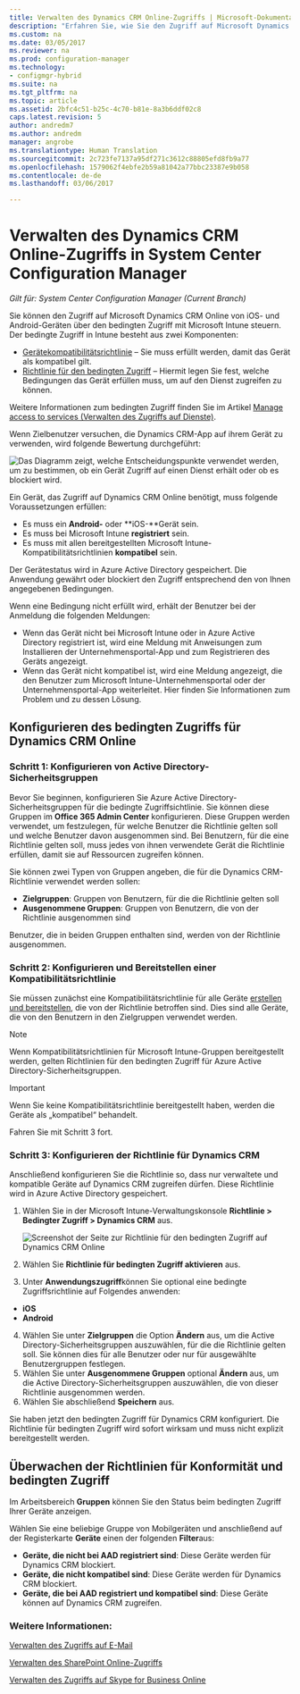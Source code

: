 ```yaml
---
title: Verwalten des Dynamics CRM Online-Zugriffs | Microsoft-Dokumentation
description: "Erfahren Sie, wie Sie den Zugriff auf Microsoft Dynamics CRM Online von iOS- und Android-Geräten über den bedingten Zugriff mit Microsoft Intune steuern."
ms.custom: na
ms.date: 03/05/2017
ms.reviewer: na
ms.prod: configuration-manager
ms.technology:
- configmgr-hybrid
ms.suite: na
ms.tgt_pltfrm: na
ms.topic: article
ms.assetid: 2bfc4c51-b25c-4c70-b81e-8a3b6ddf02c8
caps.latest.revision: 5
author: andredm7
ms.author: andredm
manager: angrobe
ms.translationtype: Human Translation
ms.sourcegitcommit: 2c723fe7137a95df271c3612c88805efd8fb9a77
ms.openlocfilehash: 1579062f4ebfe2b59a81042a77bbc23387e9b058
ms.contentlocale: de-de
ms.lasthandoff: 03/06/2017

---
```

# <a name="manage-dynamics-crm-online-access-in-system-center-configuration-manager"></a>Verwalten des Dynamics CRM Online-Zugriffs in System Center Configuration Manager

*Gilt für: System Center Configuration Manager (Current Branch)*

Sie können den Zugriff auf Microsoft Dynamics CRM Online von iOS- und Android-Geräten über den bedingten Zugriff mit Microsoft Intune steuern.  Der bedingte Zugriff in Intune besteht aus zwei Komponenten:
* [Gerätekompatibilitätsrichtlinie](../../protect/deploy-use/device-compliance-policies.md) – Sie muss erfüllt werden, damit das Gerät als kompatibel gilt.
* [Richtlinie für den bedingten Zugriff](../../protect/deploy-use/manage-access-to-services.md) – Hiermit legen Sie fest, welche Bedingungen das Gerät erfüllen muss, um auf den Dienst zugreifen zu können.

Weitere Informationen zum bedingten Zugriff finden Sie im Artikel [Manage access to services (Verwalten des Zugriffs auf Dienste)](../../protect/deploy-use/manage-access-to-services.md).


Wenn Zielbenutzer versuchen, die Dynamics CRM-App auf ihrem Gerät zu verwenden, wird folgende Bewertung durchgeführt:

![Das Diagramm zeigt, welche Entscheidungspunkte verwendet werden, um zu bestimmen, ob ein Gerät Zugriff auf einen Dienst erhält oder ob es blockiert wird.](media/mdm-ca-dynamics-crm-flow-diagram.png)

Ein Gerät, das Zugriff auf Dynamics CRM Online benötigt, muss folgende Voraussetzungen erfüllen:
* Es muss ein **Android-** oder **iOS-**Gerät sein.
* Es muss bei Microsoft Intune **registriert** sein.
* Es muss mit allen bereitgestellten Microsoft Intune-Kompatibilitätsrichtlinien **kompatibel** sein.

Der Gerätestatus wird in Azure Active Directory gespeichert. Die Anwendung gewährt oder blockiert den Zugriff entsprechend den von Ihnen angegebenen Bedingungen.

Wenn eine Bedingung nicht erfüllt wird, erhält der Benutzer bei der Anmeldung die folgenden Meldungen:
* Wenn das Gerät nicht bei Microsoft Intune oder in Azure Active Directory registriert ist, wird eine Meldung mit Anweisungen zum Installieren der Unternehmensportal-App und zum Registrieren des Geräts angezeigt.
* Wenn das Gerät nicht kompatibel ist, wird eine Meldung angezeigt, die den Benutzer zum Microsoft Intune-Unternehmensportal oder der Unternehmensportal-App weiterleitet. Hier finden Sie Informationen zum Problem und zu dessen Lösung.

## <a name="configure-conditional-access-for-dynamics-crm-online"></a>Konfigurieren des bedingten Zugriffs für Dynamics CRM Online  
### <a name="step-1-configure-active-directory-security-groups"></a>Schritt 1: Konfigurieren von Active Directory-Sicherheitsgruppen

Bevor Sie beginnen, konfigurieren Sie Azure Active Directory-Sicherheitsgruppen für die bedingte Zugriffsichtlinie. Sie können diese Gruppen im **Office 365 Admin Center** konfigurieren. Diese Gruppen werden verwendet, um festzulegen, für welche Benutzer die Richtlinie gelten soll und welche Benutzer davon ausgenommen sind. Bei Benutzern, für die eine Richtlinie gelten soll, muss jedes von ihnen verwendete Gerät die Richtlinie erfüllen, damit sie auf Ressourcen zugreifen können.

Sie können zwei Typen von Gruppen angeben, die für die Dynamics CRM-Richtlinie verwendet werden sollen:
* **Zielgruppen**: Gruppen von Benutzern, für die die Richtlinie gelten soll
* **Ausgenommene Gruppen**: Gruppen von Benutzern, die von der Richtlinie ausgenommen sind

Benutzer, die in beiden Gruppen enthalten sind, werden von der Richtlinie ausgenommen.

### <a name="step-2-configure-and-deploy-a-compliance-policy"></a>Schritt 2: Konfigurieren und Bereitstellen einer Kompatibilitätsrichtlinie
Sie müssen zunächst eine Kompatibilitätsrichtlinie für alle Geräte [erstellen und bereitstellen](../../protect/deploy-use/device-compliance-policies.md), die von der Richtlinie betroffen sind. Dies sind alle Geräte, die von den Benutzern in den Zielgruppen verwendet werden.

> [!NOTE]
> Wenn Kompatibilitätsrichtlinien für Microsoft Intune-Gruppen bereitgestellt werden, gelten Richtlinien für den bedingten Zugriff für Azure Active Directory-Sicherheitsgruppen.

> [!IMPORTANT]
> Wenn Sie keine Kompatibilitätsrichtlinie bereitgestellt haben, werden die Geräte als „kompatibel“ behandelt.

Fahren Sie mit Schritt 3 fort.
### <a name="step-3-configure-the-dynamics-crm-policy"></a>Schritt 3: Konfigurieren der Richtlinie für Dynamics CRM
Anschließend konfigurieren Sie die Richtlinie so, dass nur verwaltete und kompatible Geräte auf Dynamics CRM zugreifen dürfen. Diese Richtlinie wird in Azure Active Directory gespeichert.

1.  Wählen Sie in der Microsoft Intune-Verwaltungskonsole **Richtlinie > Bedingter Zugriff > Dynamics CRM** aus.

     ![Screenshot der Seite zur Richtlinie für den bedingten Zugriff auf Dynamics CRM Online](media/mdm-ca-dynamics-crm-policy-configuration.png)

2.  Wählen Sie **Richtlinie für bedingten Zugriff aktivieren** aus.
3.  Unter **Anwendungszugriff**können Sie optional eine bedingte Zugriffsrichtlinie auf Folgendes anwenden:
  * **iOS**
  * **Android**
4.  Wählen Sie unter **Zielgruppen** die Option **Ändern** aus, um die Active Directory-Sicherheitsgruppen auszuwählen, für die die Richtlinie gelten soll. Sie können dies für alle Benutzer oder nur für ausgewählte Benutzergruppen festlegen.
5.  Wählen Sie unter **Ausgenommene Gruppen** optional **Ändern** aus, um die Active Directory-Sicherheitsgruppen auszuwählen, die von dieser Richtlinie ausgenommen werden.
6.  Wählen Sie abschließend **Speichern** aus.

Sie haben jetzt den bedingten Zugriff für Dynamics CRM konfiguriert. Die Richtlinie für bedingten Zugriff wird sofort wirksam und muss nicht explizit bereitgestellt werden.
##  <a name="monitor-the-compliance-and-conditional-access-policies"></a>Überwachen der Richtlinien für Konformität und bedingten Zugriff

Im Arbeitsbereich **Gruppen** können Sie den Status beim bedingten Zugriff Ihrer Geräte anzeigen.

Wählen Sie eine beliebige Gruppe von Mobilgeräten und anschließend auf der Registerkarte **Geräte** einen der folgenden **Filter**aus:
* **Geräte, die nicht bei AAD registriert sind**: Diese Geräte werden für Dynamics CRM blockiert.
* **Geräte, die nicht kompatibel sind**: Diese Geräte werden für Dynamics CRM blockiert.
* **Geräte, die bei AAD registriert und kompatibel sind**: Diese Geräte können auf Dynamics CRM zugreifen.

###  <a name="see-also"></a>Weitere Informationen:
[Verwalten des Zugriffs auf E-Mail](../../protect/deploy-use/manage-email-access.md)

[Verwalten des SharePoint Online-Zugriffs](../../protect/deploy-use/manage-sharepoint-online-access.md)

[Verwalten des Zugriffs auf Skype for Business Online](../../protect/deploy-use/manage-skype-for-business-online-access.md)

